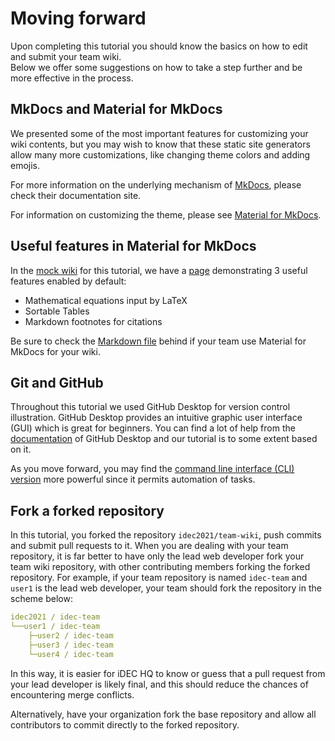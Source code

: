 # Moving forward

Upon completing this tutorial you should know the basics on how to edit and submit your team wiki.  
Below we offer some suggestions on how to take a step further and be more effective in the process.

## MkDocs and Material for MkDocs

We presented some of the most important features for customizing your wiki contents, but you may wish to know that these static site generators allow many more customizations, like changing theme colors and adding emojis.

For more information on the underlying mechanism of [MkDocs](http://mkdocs.org), please check their documentation site.

For information on customizing the theme, please see [Material for MkDocs](https://squidfunk.github.io/mkdocs-material/).

## Useful features in Material for MkDocs

In the [mock wiki](https://idec2021.github.io/team-wiki/) for this tutorial, we have a [page](https://idec2021.github.io/team-wiki/useful_features/) demonstrating 3 useful features enabled by default:

- Mathematical equations input by LaTeX
- Sortable Tables
- Markdown footnotes for citations

Be sure to check the [Markdown file](https://raw.githubusercontent.com/idec2021/team-wiki/main/docs/useful_features.md) behind if your team use Material for MkDocs for your wiki.

## Git and GitHub

Throughout this tutorial we used GitHub Desktop for version control illustration. GitHub Desktop provides an intuitive graphic user interface (GUI) which is great for beginners. You can find a lot of help from the [documentation](https://docs.github.com/en/desktop) of GitHub Desktop and our tutorial is to some extent based on it.

As you move forward, you may find the [command line interface (CLI) version](https://git-scm.com/downloads) more powerful since it permits automation of tasks.

## Fork a forked repository

In this tutorial, you forked the repository `idec2021/team-wiki`, push commits and submit pull requests to it. When you are dealing with your team repository, it is far better to have only the lead web developer fork your team wiki repository, with other contributing members forking the forked repository. For example, if your team repository is named `idec-team` and `user1` is the lead web developer, your team should fork the repository in the scheme below:

```yml
idec2021 / idec-team
└──user1 / idec-team
    ├─user2 / idec-team
    ├─user3 / idec-team
    └─user4 / idec-team
```

In this way, it is easier for iDEC HQ to know or guess that a pull request from your lead developer is likely final, and this should reduce the chances of encountering merge conflicts.

Alternatively, have your organization fork the base repository and allow all contributors to commit directly to the forked repository.
